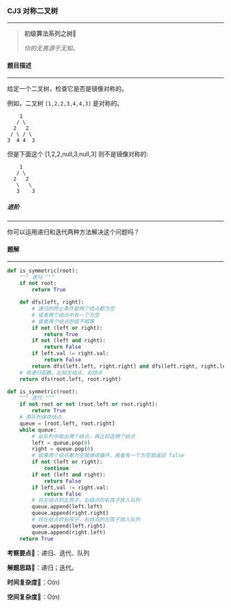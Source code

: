 ### CJ3 对称二叉树

---



> **初级算法系列之树**🌈
>
> *你的无畏源于无知。*



#### 题目描述

---

给定一个二叉树，检查它是否是镜像对称的。

例如，二叉树 `[1,2,2,3,4,4,3]` 是对称的。

```
    1
   / \
  2   2
 / \ / \
3  4 4  3
```

但是下面这个 [1,2,2,null,3,null,3] 则不是镜像对称的:

```
    1
   / \
  2   2
   \   \
   3    3
```



##### 进阶

---

你可以运用递归和迭代两种方法解决这个问题吗？



#### 题解

---

```python
def is_symmetric(root):
    """ 递归 """
    if not root:
        return True

    def dfs(left, right):
        # 递归的终止条件是两个结点都为空
        # 或者两个结点中有一个为空
        # 或者两个结点的值不相等
        if not (left or right):
            return True
        if not (left and right):
            return False
        if left.val != right.val:
            return False
        return dfs(left.left, right.right) and dfs(left.right, right.left)
    # 用递归函数，比较左结点，右结点
    return dfs(root.left, root.right)
```



```python
def is_symmetric(root):
    """ 迭代 """
    if not root or not (root.left or root.right):
        return True
    # 用队列保存结点
    queue = [root.left, root.right]
    while queue:
        # 从队列中取出两个结点，再比较这两个结点
        left = queue.pop(0)
        right = queue.pop(0)
        # 如果两个结点都为空就继续循环，再者有一个为空就返回 false
        if not (left or right):
            continue
        if not (left and right):
            return False
        if left.val != right.val:
            return False
        # 将左结点的左孩子，右结点的右孩子放入队列
        queue.append(left.left)
        queue.append(right.right)
        # 将左结点的右孩子，右结点的左孩子放入队列
        queue.append(left.right)
        queue.append(right.left)
    return True
```



**考察要点**🍥：递归、迭代、队列

**解题思路**🍬：递归；迭代。



**时间复杂度**🍉：O(n)

**空间复杂度**🍭：O(n)

